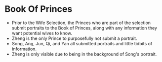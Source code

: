 # **Book Of Princes**
 - Prior to the Wife Selection, the Princes who are part of the selection submit portraits to the Book of Princes, along with any information they want potential wives to know. 
 -  Zheng is the only Prince to purposefully not submit a portrait. 
 -  Song, Ang, Jun, Qi, and Yan all submitted portraits and little tidbits of information. 
 -  Zheng is only visible due to being in the background of Song's portrait.
